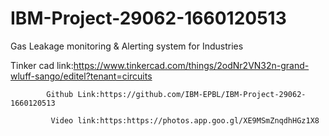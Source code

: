 # IBM-Project-29062-1660120513
Gas Leakage monitoring &amp; Alerting system for Industries
 
   Tinker cad link:https://www.tinkercad.com/things/2odNr2VN32n-grand-wluff-sango/editel?tenant=circuits 
            
            Github Link:https://github.com/IBM-EPBL/IBM-Project-29062-1660120513
             
             Video link:https:https://photos.app.goo.gl/XE9MSmZnqdhHGz1X8
